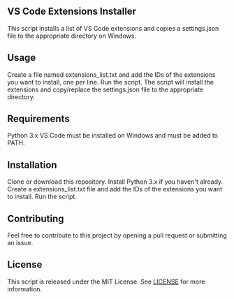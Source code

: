 ## VS Code Extensions Installer
This script installs a list of VS Code extensions and copies a settings.json file to the appropriate directory on Windows.

## Usage
Create a file named extensions_list.txt and add the IDs of the extensions you want to install, one per line.
Run the script.
The script will install the extensions and copy/replace the settings.json file to the appropriate directory.

## Requirements
Python 3.x
VS Code must be installed on Windows and must be added to PATH.

## Installation
Clone or download this repository.
Install Python 3.x if you haven't already.
Create a extensions_list.txt file and add the IDs of the extensions you want to install.
Run the script.

## Contributing
Feel free to contribute to this project by opening a pull request or submitting an issue.

## License
This script is released under the MIT License. See [LICENSE](https://github.com/Vyary/vscode-extensions/blob/main/LICENSE) for more information.